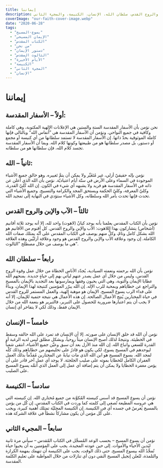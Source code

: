 ```yaml
---
title: إيماننا
description: دستور إيماننا المختصر، ويتناول الأسفار المقدسة، الله، الآب والإبن والروح القدس، سلطان الله، الإنسان، الكنيسة، والمجيء الثاني.
coverImage: "our-faith-cover-image.webp"
date: "2020-06-28"
tags:
  - "يسوع-المسيح"
  - "الإيمان المسيحي"
  - "الكتاب المقدس"
  - "من نحن"
  - "دستور الإيمان"
  - "الثالوث المقدس"
  - "الأيام الأخيرة"
  - "الكنيسة"
  - "المجيء الثاني"
  - "الإنسان"
---
```


# إيماننا

## أولاً – الأسفار المقدسة:

نحن نؤمن بأن الأسفار المقدسة الستة والستين هي الإعلانات الإلهية المكتوبة، وهي كاملة وكافية في جميع النواحي. ونؤمن أن الأسفار المقدسة هي ”أنفاس الله“ وبالتالي فإنها كاملة الموثوقية بحدّ ذاتها. إن الأسفار المقدسة لا تستمد سلطانها من أي كنيسة أو مجمع أو دستور، بل مصدر سلطانها هو من طبيعتها وكونها كلام الله. وبما أن الأسفار المقدسة تجسد كلام الله، فإن سلطانها هو من سلطانه.

## ثانياً – الله:

نؤمن بإله حقيقيّ أزلي، غير مُتَغَيِّر ولا يمكن أن يتمَّ تَغييره. وهو خالق جميع الأشياء الموجودة في السماء وعلى الأرض في ستّة أيام اعتياديّة. نؤمن بأن الله الذي أعلن عن ذاته في الأسفار المقدسة هو فريد ولا يشبهه أي شيء في الكون. إن الله كُليّ القدرة، وكليّ المعرفة، وكليّ الحكمة ويستحق المجد والكرامة والتسبيح. وجميع الأشياء التي تحدث فإنها تحدث بأمر الله وسلطانه، وكل الأشياء ستؤدي في النهاية إلى تمجيد الله.

## ثالثاً – الآب والإبن والروح القدس

نؤمن بأن الكتاب المقدس يعلمنا بأنه يوجد كيانٌ (لاهوت) واحد لله، إلا أنه يوجد ثلاثة أقانيم (أشخاص) يتشاركون بهذا اللاهوت: الآب والإبن والروح القدس. كل أقنوم من الأقانيم هو الله بشكل كامل وتامّ، وكلُّ منهم يوصف في الكتاب المقدس على أنَّه يمتلك صفات الله الكاملة. إن وجود وعلاقة الآب والإبن والروح القدس هو وجود وعلاقة أزليَّين وهذه العلاقة هي ما يوصف من خلال مصطلح ”الثالوث“.

## رابعاً – سلطان الله

نؤمن بأن الله برحمته ونعمته السيادية، يُجدّد الأناس الخطاة من خلال عمل وقوة الروح القدس، وليس من خلال أي عمل يصدر عنهم ليأتي بهم إلى حياةٍ جديدة. يمنحهم الله عطايا الإيمان والتوبة، وهي التي يحيون وفقها ويمارسونها بعد التجديد بالإيمان بالمسيح والتراجع عن خطاياهم وبمحبة للرب الإله. إن الله يبرّر المؤمنين كنتيجة لهذا الإيمان، وبناءً على فداء الرب يسوع المسيح. الإيمان هو موهبة إلهية، والعمل المستمر للروح القدس في حياة المختارين يُنتِج الأعمال الصالحة. إن هذه الأعمال هي نتيجة حتمية للإيمان، إلا أنه لا يجب أن يتم اعتبارها ضرورية للحصول على التبرير، فالتبرير هو بنعمة الله من خلال الإيمان فقط، وذلك لكي لا يتفاخر أي إنسان.

## خامساً – الإنسان

نؤمن أن الله قد خلق الإنسان على صورته. إلا أن الإنسان قد تمرد على الله خالقه وسقط في الخطيئة. ونتيجةً لذلك أصبح الإنسان ميتاً روحياً، وبشكل مطلق ليس لديه الرغبة أو القدرة للسعي واتباع الله. إن الله منذ الأزل بعد أن سبق وعيَّن جميع الأشياء، انتقى شعباً ليوحدهم في المسيح يسوع، لكي يكون هو قادرُ على تخليصهم من خطاياهم وذلك كلّه لمجد الله. يسوع المسيح هو ابن الله الذي مات نيابةً عن المختارين مُقدِّماً بذلك العمل الغفران الكامل للخطايا بموته على صليب الجلجثة. لا يوجد أي عمل آخر قادر على أن يؤمن مغفرة الخطايا ولا يمكن أن يتم إضافة أي عمل إلى العمل الذي أتمَّه يسوع المسيح على الصليب.

## سادساً – الكنيسة

نؤمن أن يسوع المسيح قد أسس كنيسته المُكوَّنة من جميع مُختاري الله. إن كنيسته التي هي عروسه المطيعة تُصغي إلى كلمته كما وردت في الكتاب المقدس. إن كُل من يؤمن بالمسيح يُغرسُ في جسده أي في الكنيسة. إن الكنيسة المحليّة تمتلك أهمية كبيرة، ويجب على كُل مؤمن أن يكون مشاركاً نشطاً في علاقة الشركة هذه.

## سابعاً – المجيء الثاني

نؤمن أن يسوع المسيح – بحسب الوعد المُسجَّل في الكتاب المُقدس – سيأتي مرة ثانية ليَدين الأحياء والأموات. إلى حين عودته المجيدة، يجب على المؤمنين به أن يحيوا حياة تُمجِّدُ الله بيسوع المسيح. حتى ذلك الوقت، يجب على الكنيسة أن تنهمك بمهمة الكرازة والتلمذة، لتُعلن إنجيل المسيح النقي دون أي تنازلات من خلال المواظبة على تعليم الكلمة المقدسة.
